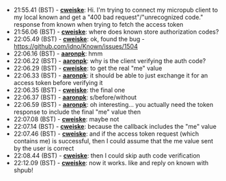 * <a id="21:55.41">21:55.41 (BST)</a> - __[cweiske](https://github.com/cweiske)__: Hi. I'm trying to connect my micropub client to my local known and get a "400 bad request"/"unrecognized code." response from known when trying to fetch the access token
* <a id="21:56.06">21:56.06 (BST)</a> - __[cweiske](https://github.com/cweiske)__: where does known store authorization codes?
* <a id="22:05.49">22:05.49 (BST)</a> - __[cweiske](https://github.com/cweiske)__: ok, found the bug - https://github.com/idno/Known/issues/1504
* <a id="22:06.16">22:06.16 (BST)</a> - __[aaronpk](https://github.com/aaronpk)__: hmm
* <a id="22:06.22">22:06.22 (BST)</a> - __[aaronpk](https://github.com/aaronpk)__: why is the client verifying the auth code?
* <a id="22:06.29">22:06.29 (BST)</a> - __[cweiske](https://github.com/cweiske)__: to get the real "me" value
* <a id="22:06.33">22:06.33 (BST)</a> - __[aaronpk](https://github.com/aaronpk)__: it should be able to just exchange it for an access token before verifying it
* <a id="22:06.35">22:06.35 (BST)</a> - __[cweiske](https://github.com/cweiske)__: the final one
* <a id="22:06.37">22:06.37 (BST)</a> - __[aaronpk](https://github.com/aaronpk)__: s/before/without
* <a id="22:06.59">22:06.59 (BST)</a> - __[aaronpk](https://github.com/aaronpk)__: oh interesting... you actually need the token response to include the final "me" value then
* <a id="22:07.08">22:07.08 (BST)</a> - __[cweiske](https://github.com/cweiske)__: maybe not
* <a id="22:07.14">22:07.14 (BST)</a> - __[cweiske](https://github.com/cweiske)__: because the callback includes the "me" value
* <a id="22:07.46">22:07.46 (BST)</a> - __[cweiske](https://github.com/cweiske)__: and if the access token request (which contains me) is successful, then I could assume that the me value sent by the user is correct
* <a id="22:08.44">22:08.44 (BST)</a> - __[cweiske](https://github.com/cweiske)__: then I could skip auth code verification
* <a id="22:12.09">22:12.09 (BST)</a> - __[cweiske](https://github.com/cweiske)__: now it works. like and reply on known with shpub!
